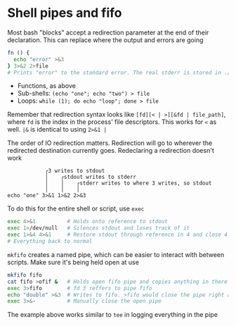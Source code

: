 # Shell pipes and fifo
Most bash "blocks" accept a redirection parameter at the end of their
declaration. This can replace where the output and errors are going

```bash
fn () {
  echo "error" >&3
} 3>&2 2>file
# Prints "error" to the standard error. The real stderr is stored in ./file
```

 - Functions, as above
 - Sub-shells: `(echo "one"; echo "two") > file`
 - Loops: `while (1); do echo "loop"; done > file`

Remember that redirection syntax looks like `[fd][< | >][&fd | file_path]`,
where `fd` is the index in the process' file descriptors. This works for `<` as
well. `|&` is identical to using `2>&1 |`

The order of IO redirection matters. Redirection will go to wherever the
redirected destination currently goes. Redeclaring a redirection doesn't work

```
            ┌3 writes to stdout
            │    ┌stdout writes to stderr
            │    │    ┌stderr writes to where 3 writes, so stdout
            │    │    │
echo "one" 3>&1 1>&2 2>&3
```

To do this for the entire shell or script, use `exec`

```bash
exec 4>&1          # Holds onto reference to stdout
exec 1>/dev/null   # Silences stdout and loses track of it
exec 1>&4 4>&1     # Restore stdout through reference in 4 and close 4
# Everything back to normal
```

`mkfifo` creates a named pipe, which can be easier to interact with between
scripts. Make sure it's being held open at use

```bash
mkfifo fifo
cat fifo >ofif &   # Holds open fifo pipe and copies anything in there to ofif
exec 3>fifo        # fd 3 reffers to pipe fifo
echo "double" >&3  # Writes to fifo. >fifo would close the pipe right after
exec 3>&-          # Manually close the open pipe
```

The example above works similar to `tee` in logging everything in the pipe

